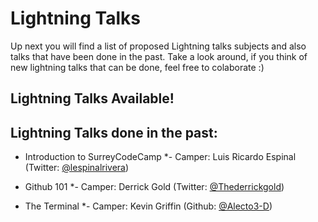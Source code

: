 # Lightning Talks

Up next you will find a list of proposed Lightning talks subjects and also talks that have been done in the past. Take a look around,
if you think of new lightning talks that can be done, feel free to colaborate :)

## Lightning Talks Available!



## Lightning Talks done in the past:

* Introduction to SurreyCodeCamp
*- Camper: Luis Ricardo Espinal (Twitter: [@lespinalrivera](https://www.twitter.com/lespinalrivera))

* Github 101
*- Camper: Derrick Gold (Twitter: [@Thederrickgold](https://www.twitter.com/Thederrickgold))

* The Terminal
*- Camper: Kevin Griffin (Github: [@Alecto3-D](https://github.com/Alecto3-D))
